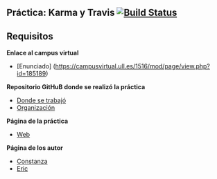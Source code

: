 

## Práctica: Karma y Travis [![Build Status](https://travis-ci.org/alu0100786330/karma-y-travis-ericconi.svg?branch=master)](https://travis-ci.org/alu0100786330/karma-y-travis-ericconi)

## Requisitos

**Enlace al campus virtual**

* [Enunciado] (https://campusvirtual.ull.es/1516/mod/page/view.php?id=185189)

**Repositorio GitHuB donde se realizó la práctica**

* [Donde se trabajó](https://github.com/alu0100786330/karma-y-travis-ericconi)
* [Organización](https://github.com/ULL-ESIT-GRADOII-DSI/karma-y-travis-ericconi)

**Página de la práctica**

* [Web](http://ull-esit-gradoii-dsi.github.io/karma-y-travis-ericconi/)


**Página de los autor**

* [Constanza](http://alu0100673647.github.io)
* [Eric](http://alu0100786330.github.io)
